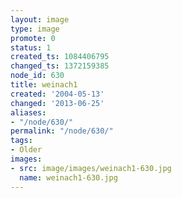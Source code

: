 ```yaml
---
layout: image
type: image
promote: 0
status: 1
created_ts: 1084406795
changed_ts: 1372159385
node_id: 630
title: weinach1
created: '2004-05-13'
changed: '2013-06-25'
aliases:
- "/node/630/"
permalink: "/node/630/"
tags:
- Older
images:
- src: image/images/weinach1-630.jpg
  name: weinach1-630.jpg
---
```


